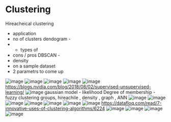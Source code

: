 # Clustering

Hireacheical clustering
- application
- no of clusters dendogram - 
- - types of 
- cons / pros
DBSCAN -
- density 
- on a sample dataset
- 2 parametrs to come up


![image](https://user-images.githubusercontent.com/20191454/167300558-1461cb7a-fb0a-4bc3-bc48-d1f6a7b755d0.png)
![image](https://user-images.githubusercontent.com/20191454/167300754-3597dbdc-960a-4690-a821-2a8cb70e77d7.png)
![image](https://user-images.githubusercontent.com/20191454/167302870-7ab25c82-d177-4d2d-9bca-f8bd1a8ffc50.png)
![image](https://user-images.githubusercontent.com/20191454/167597768-7694f6c1-91ea-4016-b91b-09fec6956bdb.png)
![image](https://user-images.githubusercontent.com/20191454/167597991-e009a0e5-2b43-4243-ba8b-ed0b8c9d3576.png)
https://blogs.nvidia.com/blog/2018/08/02/supervised-unsupervised-learning/
![image](https://user-images.githubusercontent.com/20191454/167598402-298e189d-2af4-4174-82d9-b2b1a10db899.png)
gaussian model - likelihood
Degree of membership - fuzzy clustering
groups, hireachile , density , graph ,  ANN
![image](https://user-images.githubusercontent.com/20191454/167599818-3873e88b-c877-4b7d-900c-f2e3ef57245b.png)
![image](https://user-images.githubusercontent.com/20191454/167599970-247de4d6-a36f-4166-94a3-c111e0a929a9.png)
![image](https://user-images.githubusercontent.com/20191454/167600046-de101c38-ba51-4543-b5c9-6772f22b88aa.png)
![image](https://user-images.githubusercontent.com/20191454/167600186-f2722a1d-28a3-44b7-bb39-46d2becf1eee.png)
![image](https://user-images.githubusercontent.com/20191454/167603646-0ade91a9-e959-48b2-8050-dfb9f29a8024.png)
![image](https://user-images.githubusercontent.com/20191454/167603707-df05b6a7-d246-4069-a8ca-1e47c7e14191.png)
![image](https://user-images.githubusercontent.com/20191454/167603789-04ebd7bc-bc58-4dd3-9569-915016d5bf07.png)
https://datafloq.com/read/7-innovative-uses-of-clustering-algorithms/6224
![image](https://user-images.githubusercontent.com/20191454/167605745-5450c48c-ac82-4204-ab6c-914ecd3ddf62.png)
![image](https://user-images.githubusercontent.com/20191454/167605792-153ab5cb-2f9e-4ac9-8c08-f7acbbcfc28a.png)
![image](https://user-images.githubusercontent.com/20191454/167605844-ff86e999-e1bc-4dbb-956a-a63a677d3d99.png)
![image](https://user-images.githubusercontent.com/20191454/167606889-b98220f0-ff5a-4b0b-830f-ed6e3428e030.png)
















